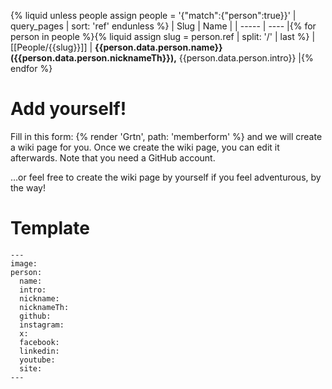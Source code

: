 {% liquid
unless people
  assign people = '{"match":{"person":true}}' | query_pages | sort: 'ref'
endunless
%}
| Slug | Name |
| ----- | ---- |{% for person in people %}{% liquid
assign slug = person.ref | split: '/' | last
%}
| [[People/{{slug}}]] | **{{person.data.person.name}} ({{person.data.person.nicknameTh}}),** {{person.data.person.intro}} |{% endfor %}

# Add yourself!

Fill in this form: {% render 'Grtn', path: 'memberform' %} and we will create a wiki page for you. Once we create the wiki page, you can edit it afterwards. Note that you need a GitHub account.

…or feel free to create the wiki page by yourself if you feel adventurous, by the way!

# Template

```
---
image:
person:
  name:
  intro:
  nickname:
  nicknameTh:
  github:
  instagram:
  x:
  facebook:
  linkedin:
  youtube:
  site:
---
```